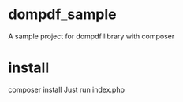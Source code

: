 # dompdf_sample
A sample project for dompdf library with composer


# install
composer install
Just run index.php
